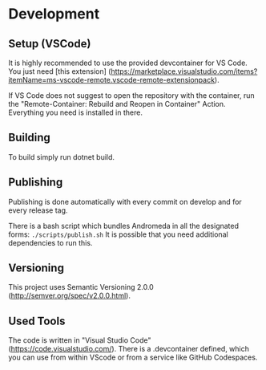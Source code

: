 # Development

## Setup (VSCode)

It is highly recommended to use the provided devcontainer for VS Code. You just need [this extension]
(https://marketplace.visualstudio.com/items?itemName=ms-vscode-remote.vscode-remote-extensionpack).

If VS Code does not suggest to open the repository with the container, run the "Remote-Container:
Rebuild and Reopen in Container" Action. Everything you need is installed in there.

## Building

To build simply run dotnet build.

## Publishing

Publishing is done automatically with every commit on develop and for every release tag.

There is a bash script which bundles Andromeda in all the designated forms: `./scripts/publish.sh`
It is possible that you need additional dependencies to run this.

## Versioning

This project uses Semantic Versioning 2.0.0 (<http://semver.org/spec/v2.0.0.html>).

## Used Tools

The code is written in "Visual Studio Code" (<https://code.visualstudio.com/>). There is a
.devcontainer defined, which you can use from within VScode or from a service like GitHub Codespaces.
